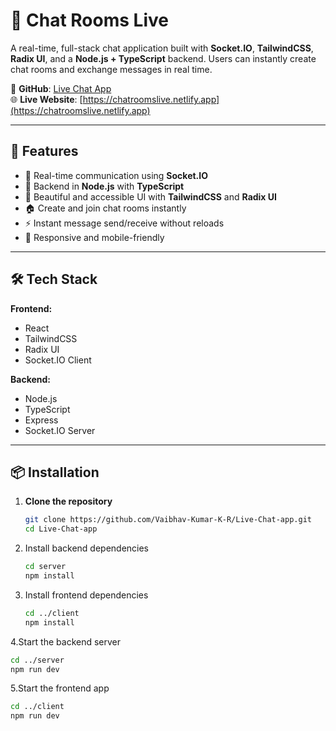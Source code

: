 # 💬 Chat Rooms Live

A real-time, full-stack chat application built with **Socket.IO**, **TailwindCSS**, **Radix UI**, and a **Node.js + TypeScript** backend. Users can instantly create chat rooms and exchange messages in real time.

🔗 **GitHub**: [Live Chat App](https://github.com/Vaibhav-Kumar-K-R/Live-Chat-app)  
🌐 **Live Website**: [https://chatroomslive.netlify.app](https://chatroomslive.netlify.app)

---

## 🚀 Features

- 🔌 Real-time communication using **Socket.IO**
- 🧠 Backend in **Node.js** with **TypeScript**
- 🎨 Beautiful and accessible UI with **TailwindCSS** and **Radix UI**
- 🏠 Create and join chat rooms instantly
- ⚡ Instant message send/receive without reloads
- 📱 Responsive and mobile-friendly

---

## 🛠️ Tech Stack

**Frontend:**
- React
- TailwindCSS
- Radix UI
- Socket.IO Client

**Backend:**
- Node.js
- TypeScript
- Express
- Socket.IO Server

---

## 📦 Installation

1. **Clone the repository**
   ```bash
   git clone https://github.com/Vaibhav-Kumar-K-R/Live-Chat-app.git
   cd Live-Chat-app
   ```
2. Install backend dependencies
    ```bash
    cd server
    npm install
    ```

3. Install frontend dependencies
    ```bash
   cd ../client
   npm install
    ```
4.Start the backend server
   ```bash
   cd ../server
   npm run dev
   ```
5.Start the frontend app
   ```bash
   cd ../client
   npm run dev
   ```

